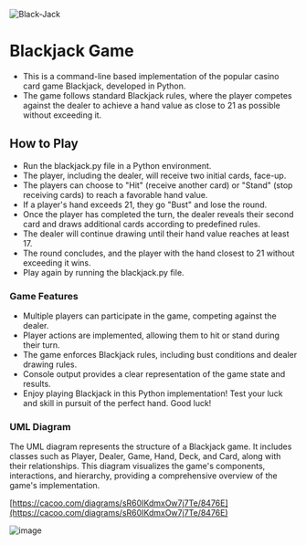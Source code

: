 


![Black-Jack](https://github.com/Alagesan-Sushmitha/Python-Games/assets/137837229/30c72144-ffb6-4283-9965-9cbce4ac6764)


# Blackjack Game
* This is a command-line based implementation of the popular casino card game Blackjack, developed in Python. 
* The game follows standard Blackjack rules, where the player competes against the dealer to achieve a hand value as close to 21 as possible without exceeding it.

## How to Play
* Run the blackjack.py file in a Python environment.
* The player, including the dealer, will receive two initial cards, face-up.
* The players can choose to "Hit" (receive another card) or "Stand" (stop receiving cards) to reach a favorable hand value.
* If a player's hand exceeds 21, they go "Bust" and lose the round.
* Once the player has completed the turn, the dealer reveals their second card and draws additional cards according to predefined rules.
* The dealer will continue drawing until their hand value reaches at least 17.
* The round concludes, and the player with the hand closest to 21 without exceeding it wins.
* Play again by running the blackjack.py file.

### Game Features
* Multiple players can participate in the game, competing against the dealer.
* Player actions are implemented, allowing them to hit or stand during their turn.
* The game enforces Blackjack rules, including bust conditions and dealer drawing rules.
* Console output provides a clear representation of the game state and results.
* Enjoy playing Blackjack in this Python implementation! Test your luck and skill in pursuit of the perfect hand. Good luck!

### UML Diagram
The UML diagram represents the structure of a Blackjack game. It includes classes such as Player, Dealer, Game, Hand, Deck, and Card, along with their relationships. This diagram visualizes the game's components, interactions, and hierarchy, providing a comprehensive overview of the game's implementation.

[https://cacoo.com/diagrams/sR60IKdmxOw7j7Te/8476E](https://cacoo.com/diagrams/sR60IKdmxOw7j7Te/8476E)


![image](https://github.com/Alagesan-Sushmitha/Python-Games/assets/137837229/acaec7cd-cd6d-45cb-8029-9e4d51af93ae)

